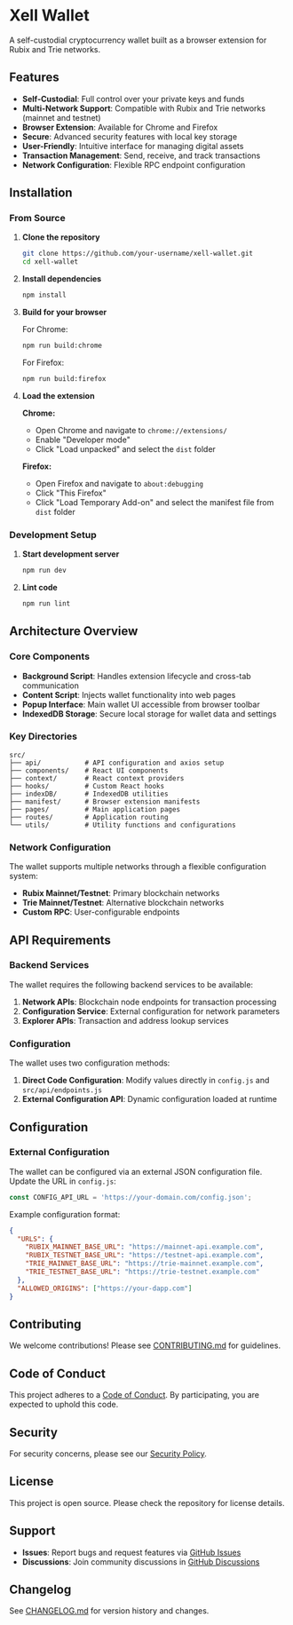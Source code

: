 # Xell Wallet

A self-custodial cryptocurrency wallet built as a browser extension for Rubix and Trie networks.

## Features

- **Self-Custodial**: Full control over your private keys and funds
- **Multi-Network Support**: Compatible with Rubix and Trie networks (mainnet and testnet)
- **Browser Extension**: Available for Chrome and Firefox
- **Secure**: Advanced security features with local key storage
- **User-Friendly**: Intuitive interface for managing digital assets
- **Transaction Management**: Send, receive, and track transactions
- **Network Configuration**: Flexible RPC endpoint configuration

## Installation

### From Source

1. **Clone the repository**
   ```bash
   git clone https://github.com/your-username/xell-wallet.git
   cd xell-wallet
   ```

2. **Install dependencies**
   ```bash
   npm install
   ```

3. **Build for your browser**
   
   For Chrome:
   ```bash
   npm run build:chrome
   ```
   
   For Firefox:
   ```bash
   npm run build:firefox
   ```

4. **Load the extension**
   
   **Chrome:**
   - Open Chrome and navigate to `chrome://extensions/`
   - Enable "Developer mode"
   - Click "Load unpacked" and select the `dist` folder
   
   **Firefox:**
   - Open Firefox and navigate to `about:debugging`
   - Click "This Firefox"
   - Click "Load Temporary Add-on" and select the manifest file from `dist` folder

### Development Setup

1. **Start development server**
   ```bash
   npm run dev
   ```

2. **Lint code**
   ```bash
   npm run lint
   ```

## Architecture Overview

### Core Components

- **Background Script**: Handles extension lifecycle and cross-tab communication
- **Content Script**: Injects wallet functionality into web pages
- **Popup Interface**: Main wallet UI accessible from browser toolbar
- **IndexedDB Storage**: Secure local storage for wallet data and settings

### Key Directories

```
src/
├── api/           # API configuration and axios setup
├── components/    # React UI components
├── context/       # React context providers
├── hooks/         # Custom React hooks
├── indexDB/       # IndexedDB utilities
├── manifest/      # Browser extension manifests
├── pages/         # Main application pages
├── routes/        # Application routing
└── utils/         # Utility functions and configurations
```

### Network Configuration

The wallet supports multiple networks through a flexible configuration system:

- **Rubix Mainnet/Testnet**: Primary blockchain networks
- **Trie Mainnet/Testnet**: Alternative blockchain networks
- **Custom RPC**: User-configurable endpoints

## API Requirements

### Backend Services

The wallet requires the following backend services to be available:

1. **Network APIs**: Blockchain node endpoints for transaction processing
2. **Configuration Service**: External configuration for network parameters
3. **Explorer APIs**: Transaction and address lookup services

### Configuration

The wallet uses two configuration methods:

1. **Direct Code Configuration**: Modify values directly in `config.js` and `src/api/endpoints.js`
2. **External Configuration API**: Dynamic configuration loaded at runtime

## Configuration

### External Configuration

The wallet can be configured via an external JSON configuration file. Update the URL in `config.js`:

```javascript
const CONFIG_API_URL = 'https://your-domain.com/config.json';
```

Example configuration format:
```json
{
  "URLS": {
    "RUBIX_MAINNET_BASE_URL": "https://mainnet-api.example.com",
    "RUBIX_TESTNET_BASE_URL": "https://testnet-api.example.com",
    "TRIE_MAINNET_BASE_URL": "https://trie-mainnet.example.com",
    "TRIE_TESTNET_BASE_URL": "https://trie-testnet.example.com"
  },
  "ALLOWED_ORIGINS": ["https://your-dapp.com"]
}
```

## Contributing

We welcome contributions! Please see [CONTRIBUTING.md](CONTRIBUTING.md) for guidelines.

## Code of Conduct

This project adheres to a [Code of Conduct](CODE_OF_CONDUCT.md). By participating, you are expected to uphold this code.

## Security

For security concerns, please see our [Security Policy](SECURITY.md).

## License

This project is open source. Please check the repository for license details.

## Support

- **Issues**: Report bugs and request features via [GitHub Issues](https://github.com/your-username/xell-wallet/issues)
- **Discussions**: Join community discussions in [GitHub Discussions](https://github.com/your-username/xell-wallet/discussions)

## Changelog

See [CHANGELOG.md](CHANGELOG.md) for version history and changes.